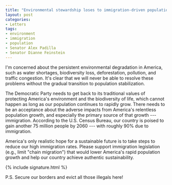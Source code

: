 ```yaml
---
title: "Environmental stewardship loses to immigration-driven population growth"
layout: post
categories:
- Letters
tags:
- environment
- immigration
- population
- Senator Alex Padilla
- Senator Dianne Feinstein
---
```


I'm concerned about the persistent environmental degradation in America, such as water shortages, biodiversity loss, deforestation, pollution, and traffic congestion. It's clear that we will never be able to resolve these problems without the gradual transition to population stabilization.

The Democratic Party needs to get back to its traditional values of protecting America's environment and the biodiversity of life, which cannot happen as long as our population continues to rapidly grow. There needs to be an acceptance about the adverse impacts from America's relentless population growth, and especially the primary source of that growth --- immigration. According to the U.S. Census Bureau, our country is poised to gain another 75 million people by 2060 --- with roughly 90% due to immigration.

America's only realistic hope for a sustainable future is to take steps to reduce our high immigration rates. Please support immigration legislation (e.g., limit "chain migration") that would lower America's rapid population growth and help our country achieve authentic sustainability.

{% include signature.html %}

P.S. Secure our borders and evict all those illegals here!